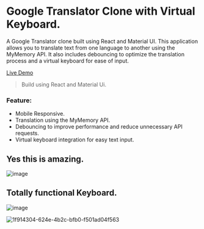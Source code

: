 # Google Translator Clone with Virtual Keyboard.
  A Google Translator clone built using React and Material UI. This application allows you to translate text from one language to another using the MyMemory API. It also includes 
  debouncing to optimize the translation process and a virtual keyboard for ease of input.

[Live Demo](https://fancy-granita-427573.netlify.app/)

> Build using React and Material Ui.
### Feature:
- Mobile Responsive.
- Translation using the MyMemory API.
- Debouncing to improve performance and reduce unnecessary API requests.
- Virtual keyboard integration for easy text input.

## Yes this is amazing.
![image](https://github.com/ayushkumar013/Google-Translate/assets/145747837/b4478af0-4153-4286-a6fc-17793b4c18c4)
## Totally functional Keyboard.
![image](https://github.com/ayushkumar013/Google-Translate/assets/145747837/923e087a-8432-442e-8d43-cb4005ded33d)

![1f914304-624e-4b2c-bfb0-f501ad04f563](https://github.com/ayushkumar013/Google-Translate/assets/145747837/c983de52-206b-438c-9040-78b7ad27df11)
